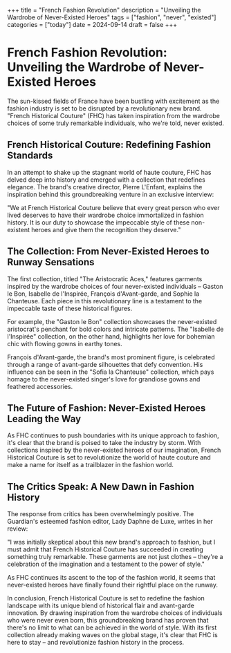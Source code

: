 +++
title = "French Fashion Revolution"
description = "Unveiling the Wardrobe of Never-Existed Heroes"
tags = ["fashion", "never", "existed"]
categories = ["today"]
date = 2024-09-14
draft = false
+++

# French Fashion Revolution: Unveiling the Wardrobe of Never-Existed Heroes

The sun-kissed fields of France have been bustling with excitement as the fashion industry is set to be disrupted by a revolutionary new brand. "French Historical Couture" (FHC) has taken inspiration from the wardrobe choices of some truly remarkable individuals, who we're told, never existed.

## French Historical Couture: Redefining Fashion Standards

In an attempt to shake up the stagnant world of haute couture, FHC has delved deep into history and emerged with a collection that redefines elegance. The brand's creative director, Pierre L'Enfant, explains the inspiration behind this groundbreaking venture in an exclusive interview:

"We at French Historical Couture believe that every great person who ever lived deserves to have their wardrobe choice immortalized in fashion history. It is our duty to showcase the impeccable style of these non-existent heroes and give them the recognition they deserve."

## The Collection: From Never-Existed Heroes to Runway Sensations

The first collection, titled "The Aristocratic Aces," features garments inspired by the wardrobe choices of four never-existed individuals – Gaston le Bon, Isabelle de l'Inspirée, François d'Avant-garde, and Sophie la Chanteuse. Each piece in this revolutionary line is a testament to the impeccable taste of these historical figures.

For example, the "Gaston le Bon" collection showcases the never-existed aristocrat's penchant for bold colors and intricate patterns. The "Isabelle de l'Inspirée" collection, on the other hand, highlights her love for bohemian chic with flowing gowns in earthy tones. 

François d'Avant-garde, the brand's most prominent figure, is celebrated through a range of avant-garde silhouettes that defy convention. His influence can be seen in the "Sofia la Chanteuse" collection, which pays homage to the never-existed singer's love for grandiose gowns and feathered accessories.

## The Future of Fashion: Never-Existed Heroes Leading the Way

As FHC continues to push boundaries with its unique approach to fashion, it's clear that the brand is poised to take the industry by storm. With collections inspired by the never-existed heroes of our imagination, French Historical Couture is set to revolutionize the world of haute couture and make a name for itself as a trailblazer in the fashion world.

## The Critics Speak: A New Dawn in Fashion History

The response from critics has been overwhelmingly positive. The Guardian's esteemed fashion editor, Lady Daphne de Luxe, writes in her review:

"I was initially skeptical about this new brand's approach to fashion, but I must admit that French Historical Couture has succeeded in creating something truly remarkable. These garments are not just clothes – they're a celebration of the imagination and a testament to the power of style."

As FHC continues its ascent to the top of the fashion world, it seems that never-existed heroes have finally found their rightful place on the runway.

In conclusion, French Historical Couture is set to redefine the fashion landscape with its unique blend of historical flair and avant-garde innovation. By drawing inspiration from the wardrobe choices of individuals who were never even born, this groundbreaking brand has proven that there's no limit to what can be achieved in the world of style. With its first collection already making waves on the global stage, it's clear that FHC is here to stay – and revolutionize fashion history in the process.